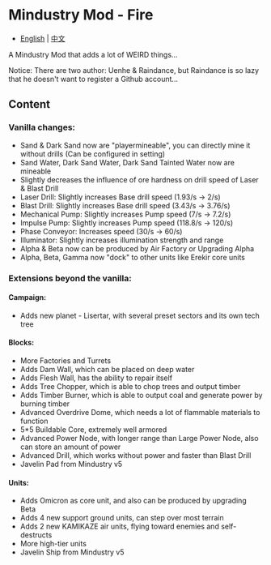 # Mindustry Mod - Fire
- [English](README.md) | [中文](README_zh.md)

A Mindustry Mod that adds a lot of WEIRD things...

Notice: There are two author: Uenhe & Raindance, but Raindance is so lazy that he doesn't want to register a Github account...

## Content

### Vanilla changes:

- Sand & Dark Sand now are "playermineable", you can directly mine it without drills (Can be configured in setting)
- Sand Water, Dark Sand Water, Dark Sand Tainted Water now are mineable
- Slightly decreases the influence of ore hardness on drill speed of Laser & Blast Drill
- Laser Drill: Slightly increases Base drill speed (1.93/s -> 2/s)
- Blast Drill: Slightly increases Base drill speed (3.43/s -> 3.76/s)
- Mechanical Pump: Slightly increases Pump speed (7/s -> 7.2/s)
- Impulse Pump: Slightly increases Pump speed (118.8/s -> 120/s)
- Phase Conveyor: Increases speed (30/s -> 60/s)
- Illuminator: Slightly increases illumination strength and range
- Alpha & Beta now can be produced by Air Factory or Upgrading Alpha
- Alpha, Beta, Gamma now "dock" to other units like Erekir core units

### Extensions beyond the vanilla:

#### Campaign:

- Adds new planet - Lisertar, with several preset sectors and its own tech tree

#### Blocks:

- More Factories and Turrets
- Adds Dam Wall, which can be placed on deep water
- Adds Flesh Wall, has the ability to repair itself
- Adds Tree Chopper, which is able to chop trees and output timber
- Adds Timber Burner, which is able to output coal and generate power by burning timber
- Advanced Overdrive Dome, which needs a lot of flammable materials to function
- 5*5 Buildable Core, extremely well armored
- Advanced Power Node, with longer range than Large Power Node, also can store an amount of power
- Advanced Drill, which works without power and faster than Blast Drill
- Javelin Pad from Mindustry v5

#### Units:

- Adds Omicron as core unit, and also can be produced by upgrading Beta
- Adds 4 new support ground units, can step over most terrain
- Adds 2 new KAMIKAZE air units, flying toward enemies and self-destructs
- More high-tier units
- Javelin Ship from Mindustry v5
